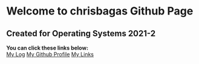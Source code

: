 # Welcome to chrisbagas Github Page
## Created for Operating Systems 2021-2
**You can click these links below:**  
[My Log](https://chrisbagas.github.io/os212/TXT/mylog.txt)  [My Github Profile](https://github.com/chrisbagas)   [My Links](https://chrisbagas.github.io/os212/LINKS) 